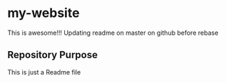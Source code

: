 # my-website

This is awesome!!!
Updating readme on master on github before rebase


## Repository Purpose
This is just a Readme file



